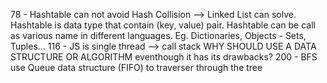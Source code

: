 78 - Hashtable can not avoid Hash Collision --> Linked List can solve.
Hashtable is data type that contain (key, value) pair. Hashtable can be call as various name in different languages.
Eg. Dictionaries, Objects - Sets, Tuples...
116 - JS is single thread --> call stack
WHY SHOULD USE A DATA STRUCTURE OR ALGORITHM eventhough it has its drawbacks?
200 - BFS use Queue data structure (FIFO) to traverser through the tree